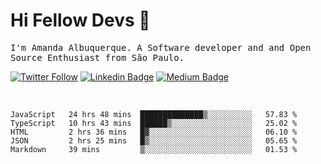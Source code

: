 # Hi Fellow Devs :wave:
   
<p>
  <samp>
    I'm Amanda Albuquerque. A Software developer and and Open Source Enthusiast from São Paulo.
  </samp>

  
  [![Twitter Follow](https://img.shields.io/twitter/follow/alalbux?style=social)](https://www.twitter.com/alalbux)
  [![Linkedin Badge](https://img.shields.io/badge/-alalbux-blue?style=flat-square&logo=Linkedin&logoColor=white&link=https://www.linkedin.com/in/alalbux/)](https://www.linkedin.com/in/alalbux/)
  [![Medium Badge](https://img.shields.io/badge/-alalbux-black?style=flat-square&logo=Medium&logoColor=white&link=https://medium.com/@alalbux)](https://medium.com/@alalbux)
</p>

  <br/>
  

<!--START_SECTION:waka-->
```text
JavaScript   24 hrs 48 mins  ██████████████▒░░░░░░░░░░   57.83 % 
TypeScript   10 hrs 43 mins  ██████▒░░░░░░░░░░░░░░░░░░   25.02 % 
HTML         2 hrs 36 mins   █▓░░░░░░░░░░░░░░░░░░░░░░░   06.10 % 
JSON         2 hrs 25 mins   █▒░░░░░░░░░░░░░░░░░░░░░░░   05.65 % 
Markdown     39 mins         ▒░░░░░░░░░░░░░░░░░░░░░░░░   01.53 % 
```
<!--END_SECTION:waka-->

